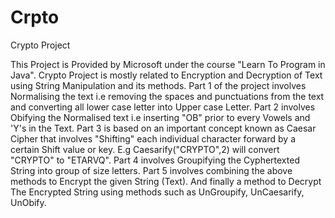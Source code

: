 # Crpto
Crypto Project

This Project is Provided by Microsoft under the course "Learn To Program in Java".
Crypto Project is mostly related to Encryption and Decryption of Text using String Manipulation and its methods.
Part 1 of the project involves Normalising the text i.e removing the spaces and punctuations from the text and converting all lower case letter into Upper case Letter.
Part 2 involves Obifying the Normalised text i.e inserting "OB" prior to every Vowels and 'Y's in the Text.
Part 3 is based on an important concept known as Caesar Cipher that involves "Shifting" each individual  character forward by a certain Shift value or key. E.g Caesarify("CRYPTO",2) will convert "CRYPTO" to "ETARVQ".
Part 4 involves Groupifying the Cyphertexted String into group of size letters.
Part 5 involves combining the above methods to Encrypt the given String (Text).
And finally a method to Decrypt The Encrypted String using methods such as UnGroupify, UnCaesarify, UnObify.
